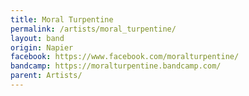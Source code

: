 ```yaml
---
title: Moral Turpentine
permalink: /artists/moral_turpentine/
layout: band
origin: Napier
facebook: https://www.facebook.com/moralturpentine/
bandcamp: https://moralturpentine.bandcamp.com/
parent: Artists/
---
```



